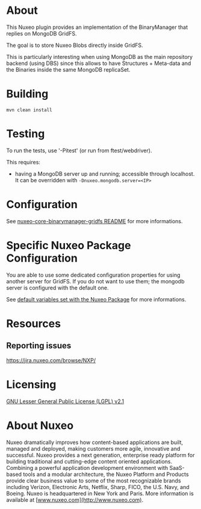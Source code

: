 # About

This Nuxeo plugin provides an implementation of the BinaryManager that replies on MongoDB GridFS.

The goal is to store Nuxeo Blobs directly inside GridFS.

This is particularly interesting when using MongoDB as the main repository backend (using DBS) since this allows to have Structures + Meta-data and the Binaries inside the same MongoDB replicaSet.

# Building

    mvn clean install

# Testing

To run the tests, use '-Pitest' (or run from ftest/webdriver).

This requires:

- having a MongoDB server up and running; accessible through localhost. It can be overridden with `-Dnuxeo.mongodb.server=<IP>`

# Configuration

See [nuxeo-core-binarymanager-gridfs README](https://github.com/nuxeo/nuxeo-core-binarymanager-gridfs) for more informations.

# Specific Nuxeo Package Configuration

You are able to use some dedicated configuration properties for using another server for GridFS. If you do not want to use them; the mongodb server is configured with the default one.

See [default variables set with the Nuxeo Package](https://github.com/nuxeo/marketplace-binarymanager-gridfs/blob/master/marketplace/src/main/resources/install/templates/gridfsbinaries/nuxeo.defaults) for more informations.

# Resources

## Reporting issues

https://jira.nuxeo.com/browse/NXP/

# Licensing

[GNU Lesser General Public License (LGPL) v2.1](http://www.gnu.org/licenses/lgpl-2.1.html)

# About Nuxeo

Nuxeo dramatically improves how content-based applications are built, managed and deployed, making customers more agile, innovative and successful. Nuxeo provides a next generation, enterprise ready platform for building traditional and cutting-edge content oriented applications. Combining a powerful application development environment with
SaaS-based tools and a modular architecture, the Nuxeo Platform and Products provide clear business value to some of the most recognizable brands including Verizon, Electronic Arts, Netflix, Sharp, FICO, the U.S. Navy, and Boeing. Nuxeo is headquartered in New York and Paris.
More information is available at [www.nuxeo.com](http://www.nuxeo.com).
